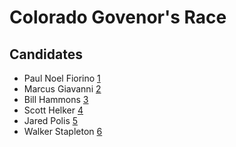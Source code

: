 # Colorado Govenor's Race

## Candidates

* Paul Noel Fiorino [1][1]
* Marcus Giavanni [2][2]
* Bill Hammons [3][3]
* Scott Helker [4][4] 
* Jared Polis [5][5]
* Walker Stapleton [6][6]

[1]: https://coloradopolitics.com/35-unaffiliated-rtd-candidates-file-for-colorado-ballot/
[2]: https://marcusgiavanniforgovernor.com/
[3]: https://www.billisrunning.com/
[4]: https://www.lpcolorado.org/candidates
[5]: https://polisforcolorado.com/
[6]: https://www.stapletonforcolorado.com/
